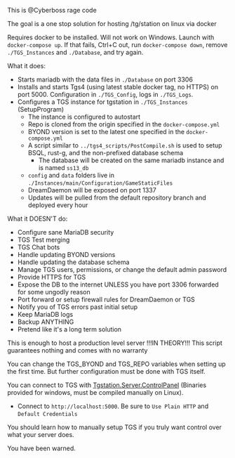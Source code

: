 This is @Cyberboss rage code

The goal is a one stop solution for hosting /tg/station on linux via docker

Requires docker to be installed. Will not work on Windows. Launch with `docker-compose up`. If that fails, Ctrl+C out, run `docker-compose down`, remove `./TGS_Instances` and `./Database`, and try again.

What it does:

- Starts mariadb with the data files in `./Database` on port 3306
- Installs and starts Tgs4 (using latest stable docker tag, no HTTPS) on port 5000. Configuration in `./TGS_Config`, logs in `./TGS_Logs`.
- Configures a TGS instance for tgstation in `./TGS_Instances` (SetupProgram)
	- The instance is configured to autostart
	- Repo is cloned from the origin specified in the `docker-compose.yml`
	- BYOND version is set to the latest one specified in the `docker-compose.yml`
	- A script similar to `../tgs4_scripts/PostCompile.sh` is used to setup BSQL, rust-g, and the non-prefixed database schema
		- The database will be created on the same mariadb instance and is named `ss13_db`
	- `config` and `data` folders live in `./Instances/main/Configuration/GameStaticFiles`
	- DreamDaemon will be exposed on port 1337
	- Updates will be pulled from the default repository branch and deployed every hour

What it DOESN'T do:

- Configure sane MariaDB security
- TGS Test merging
- TGS Chat bots
- Handle updating BYOND versions
- Handle updating the database schema
- Manage TGS users, permissions, or change the default admin password
- Provide HTTPS for TGS
- Expose the DB to the internet UNLESS you have port 3306 forwarded for some ungodly reason
- Port forward or setup firewall rules for DreamDaemon or TGS
- Notify you of TGS errors past initial setup
- Keep MariaDB logs
- Backup ANYTHING
- Pretend like it's a long term solution

This is enough to host a production level server !!!IN THEORY!!! This script guarantees nothing and comes with no warranty

You can change the TGS_BYOND and TGS_REPO variables when setting up the first time. But further configuration must be done with TGS itself.

You can connect to TGS with [Tgstation.Server.ControlPanel](https://github.com/tgstation/Tgstation.Server.ControlPanel/releases) (Binaries provided for windows, must be compiled manually on Linux).
- Connect to `http://localhost:5000`. Be sure to `Use Plain HTTP` and `Default Credentials`

You should learn how to manually setup TGS if you truly want control over what your server does.

You have been warned.
